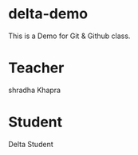 # delta-demo
This is a Demo for Git &amp; Github class.
# Teacher
shradha Khapra
# Student 
Delta Student
